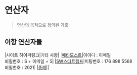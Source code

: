 # 연산자 
> 연산의 목적으로 정의된 기호 

## 이항 연산자들  


|사이트 하이퍼링크|기타 사항|
|[메타모스트](https://meeting.ssafy.com/)|아이디 : 이메일<br>비밀번호 : S + 이메일 + 5|
|[SW스타트캠프](https://ssafylive.webex.com/ssafylive/j.php?MTID=medf3710defbd0bed46bec63bf73855f6)|미팅번호 : 176 898 5568<br>비밀번호 : 2021|
|[종례](https://ssafylive.webex.com/meet/dayoon.kang)||
